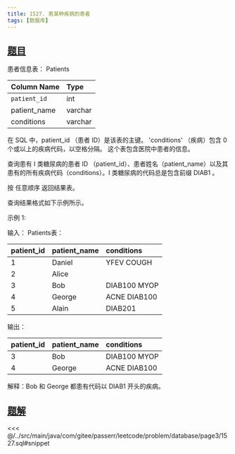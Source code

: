 ```yaml
---
title: 1527. 患某种疾病的患者
tags: [数据库]
---
```


## [题目](https://leetcode.cn/problems/patients-with-a-condition/)

患者信息表： Patients

| Column Name  | Type    |
|:-------------|:--------|
| `patient_id` | int     |
| patient_name | varchar |
| conditions   | varchar |

在 SQL 中，patient_id （患者 ID）是该表的主键。
'conditions' （疾病）包含 0 个或以上的疾病代码，以空格分隔。
这个表包含医院中患者的信息。

查询患有 I 类糖尿病的患者 ID （patient_id）、患者姓名（patient_name）以及其患有的所有疾病代码（conditions）。I 类糖尿病的代码总是包含前缀
DIAB1 。

按 任意顺序 返回结果表。

查询结果格式如下示例所示。

示例 1:

输入：
Patients表：

| patient_id | patient_name | conditions   |
|:-----------|:-------------|:-------------|
| 1          | Daniel       | YFEV COUGH   |
| 2          | Alice        |              |
| 3          | Bob          | DIAB100 MYOP |
| 4          | George       | ACNE DIAB100 |
| 5          | Alain        | DIAB201      |

输出：

| patient_id | patient_name | conditions   |
|:-----------|:-------------|:-------------|
| 3          | Bob          | DIAB100 MYOP |
| 4          | George       | ACNE DIAB100 |

解释：Bob 和 George 都患有代码以 DIAB1 开头的疾病。

## [题解](https://github.com/PasseRR/JavaLeetCode/blob/master/src/main/java/com/gitee/passerr/leetcode/problem/database/page3/1527.sql)

<<< @/../src/main/java/com/gitee/passerr/leetcode/problem/database/page3/1527.sql#snippet
